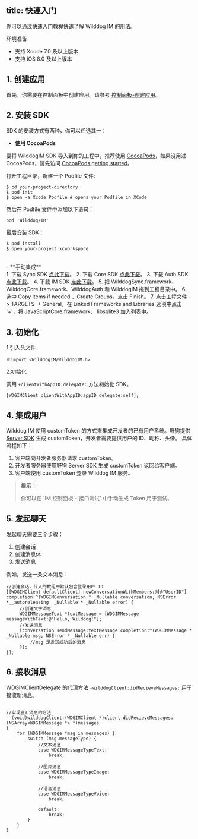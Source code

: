 title: 快速入门
---

你可以通过快速入门教程快速了解 Wilddog IM 的用法。

<div class="env">
    <p class="env-title">环境准备</p>
    <ul>
        <li>支持 Xcode 7.0 及以上版本</li>
        <li>支持 iOS 8.0 及以上版本</li>
    </ul>
</div>

## 1. 创建应用

首先，你需要在控制面板中创建应用。请参考 [控制面板-创建应用](/console/creat.html)。



## 2. 安装 SDK

SDK 的安装方式有两种，你可以任选其一：

- **使用 CocoaPods** 

要将 WilddogIM SDK 导入到你的工程中，推荐使用 [CocoaPods](https://cocoapods.org/)，如果没用过 CocoaPods，请先访问  [CocoaPods getting started](https://guides.cocoapods.org/using/getting-started.html)。 

打开工程目录，新建一个 Podfile 文件:

	$ cd your-project-directory
	$ pod init
	$ open -a Xcode Podfile # opens your Podfile in XCode

然后在 Podfile 文件中添加以下语句：

	pod 'Wilddog/IM'

最后安装 SDK：

	$ pod install
	$ open your-project.xcworkspace

</br>
- **手动集成** 
  </br>
1. 下载 Sync SDK <a href="#" class="ios-download-sync" target='_blank'>点此下载</a>。 
2. 下载 Core SDK <a href="#" class="ios-download-core" target='_blank'>点此下载</a>。  
3. 下载 Auth SDK <a href="#" class="ios-download-auth" target='_blank'>点此下载</a>。
4. 下载 IM SDK <a href="#" class="ios-download-im" target='_blank'>点此下载</a>。        
5. 把 WilddogSync.framework、WilddogCore.framework、WilddogAuth 和 WilddogIM 拖到工程目录中。  
6. 选中 Copy items if needed 、Create Groups，点击 Finish。  
7. 点击工程文件 -> TARGETS -> General，在 Linked Frameworks and Libraries 选项中点击 '+'，将 JavaScriptCore.framework、 libsqlite3 加入列表中。

## 3. 初始化

1.引入头文件

```objc
＃import <WilddogIM/WilddogIM.h>
```

2.初始化

调用 `+clientWithAppID:delegate:` 方法初始化 SDK。

```objc
[WDGIMClient clientWithAppID:appID delegate:self];

```

## 4. 集成用户

Wilddog IM 使用 customToken 的方式来集成开发者的已有用户系统。野狗提供 [Server SDK](/guide/auth/server/server.html) 生成 customToken，开发者需要提供用户的 ID、昵称、头像。
具体流程如下：
1. 客户端向开发者服务器请求 customToken。
2. 开发者服务器使用野狗 Server SDK 生成 customToken 返回给客户端。
3. 客户端使用 customToken 登录 Wilddog IM 服务。

<blockquote class="notice">
  <p><strong>提示：</strong></p>
  你可以在 `IM 控制面板`-`接口测试` 中手动生成 Token 用于测试。
</blockquote>

## 5. 发起聊天
发起聊天需要三个步骤：
1. 创建会话
2. 创建消息体
3. 发送消息

例如，发送一条文本消息：

```objc
//创建会话，传入的数组中默认包含登录用户 ID
[[WDGIMClient defaultClient] newConversationWithMembers:@[@"UserID"] completion:^(WDGIMConversation * _Nullable conversation, NSError *__autoreleasing  _Nullable * _Nullable error) {
     //创建文字消息
     WDGIMMessageText *textMessage = [WDGIMMessage messageWithText:@"Hello, Wilddog!"];
     //发送消息
     [conversation sendMessage:textMessage completion:^(WDGIMMessage * _Nullable msg, NSError * _Nullable err) {
         //msg 是发送成功后的消息
     }];
}];
```
## 6. 接收消息

WDGIMClientDelegate 的代理方法  `-wilddogClient:didRecieveMessages:` 用于接收新消息。

```objc

//实现监听消息的方法
- (void)wilddogClient:(WDGIMClient *)client didRecieveMessages:(NSArray<WDGIMMessage *> *)messages
{
    for (WDGIMMessage *msg in messages) {
        switch (msg.messageType) {
            //文本消息
            case WDGIMMessageTypeText:
                break;
                
            //图片消息
            case WDGIMMessageTypeImage:
                break;
                
            //语音消息
            case WDGIMMessageTypeVoice:
                break;
                
            default:
                break;
        }
    }
}
```
